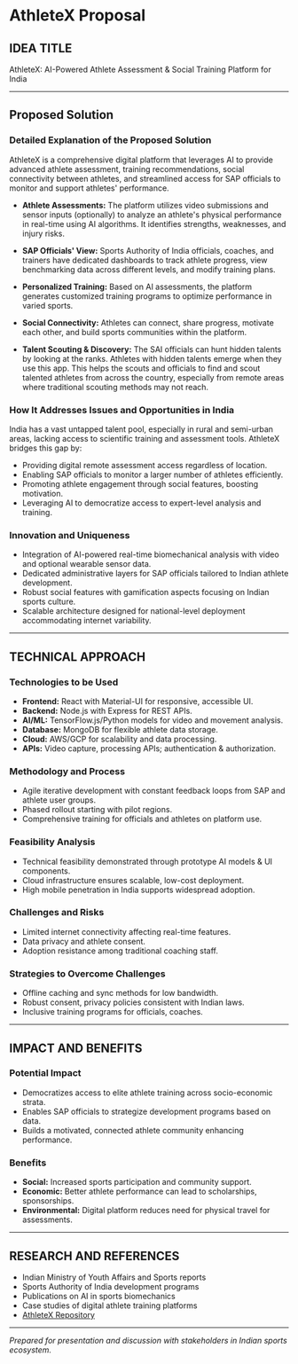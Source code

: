# AthleteX Proposal

## IDEA TITLE

AthleteX: AI-Powered Athlete Assessment & Social Training Platform for India

---

## Proposed Solution

### Detailed Explanation of the Proposed Solution

AthleteX is a comprehensive digital platform that leverages AI to provide advanced athlete assessment, training recommendations, social connectivity between athletes, and streamlined access for SAP officials to monitor and support athletes' performance.

- **Athlete Assessments:** The platform utilizes video submissions and sensor inputs (optionally) to analyze an athlete's physical performance in real-time using AI algorithms. It identifies strengths, weaknesses, and injury risks.

- **SAP Officials' View:** Sports Authority of India officials, coaches, and trainers have dedicated dashboards to track athlete progress, view benchmarking data across different levels, and modify training plans.

- **Personalized Training:** Based on AI assessments, the platform generates customized training programs to optimize performance in varied sports.

- **Social Connectivity:** Athletes can connect, share progress, motivate each other, and build sports communities within the platform.

- **Talent Scouting & Discovery:** The SAI officials can hunt hidden talents by looking at the ranks. Athletes with hidden talents emerge when they use this app. This helps the scouts and officials to find and scout talented athletes from across the country, especially from remote areas where traditional scouting methods may not reach.

### How It Addresses Issues and Opportunities in India

India has a vast untapped talent pool, especially in rural and semi-urban areas, lacking access to scientific training and assessment tools. AthleteX bridges this gap by:

- Providing digital remote assessment access regardless of location.
- Enabling SAP officials to monitor a larger number of athletes efficiently.
- Promoting athlete engagement through social features, boosting motivation.
- Leveraging AI to democratize access to expert-level analysis and training.

### Innovation and Uniqueness

- Integration of AI-powered real-time biomechanical analysis with video and optional wearable sensor data.
- Dedicated administrative layers for SAP officials tailored to Indian athlete development.
- Robust social features with gamification aspects focusing on Indian sports culture.
- Scalable architecture designed for national-level deployment accommodating internet variability.

---

## TECHNICAL APPROACH

### Technologies to be Used

- **Frontend:** React with Material-UI for responsive, accessible UI.
- **Backend:** Node.js with Express for REST APIs.
- **AI/ML:** TensorFlow.js/Python models for video and movement analysis.
- **Database:** MongoDB for flexible athlete data storage.
- **Cloud:** AWS/GCP for scalability and data processing.
- **APIs:** Video capture, processing APIs; authentication & authorization.

### Methodology and Process

- Agile iterative development with constant feedback loops from SAP and athlete user groups.
- Phased rollout starting with pilot regions.
- Comprehensive training for officials and athletes on platform use.

### Feasibility Analysis

- Technical feasibility demonstrated through prototype AI models & UI components.
- Cloud infrastructure ensures scalable, low-cost deployment.
- High mobile penetration in India supports widespread adoption.

### Challenges and Risks

- Limited internet connectivity affecting real-time features.
- Data privacy and athlete consent.
- Adoption resistance among traditional coaching staff.

### Strategies to Overcome Challenges

- Offline caching and sync methods for low bandwidth.
- Robust consent, privacy policies consistent with Indian laws.
- Inclusive training programs for officials, coaches.

---

## IMPACT AND BENEFITS

### Potential Impact

- Democratizes access to elite athlete training across socio-economic strata.
- Enables SAP officials to strategize development programs based on data.
- Builds a motivated, connected athlete community enhancing performance.

### Benefits

- **Social:** Increased sports participation and community support.
- **Economic:** Better athlete performance can lead to scholarships, sponsorships.
- **Environmental:** Digital platform reduces need for physical travel for assessments.

---

## RESEARCH AND REFERENCES

- Indian Ministry of Youth Affairs and Sports reports
- Sports Authority of India development programs
- Publications on AI in sports biomechanics
- Case studies of digital athlete training platforms
- [AthleteX Repository](https://github.com/your-repo-link)

---

*Prepared for presentation and discussion with stakeholders in Indian sports ecosystem.*
